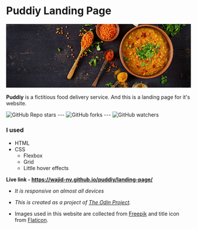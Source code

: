 # Puddiy Landing Page

![Some curry, daal and some spices in spoons](./images/hero_image.jpeg)

**Puddiy** is a fictitious food delivery service. And this is a landing page for it's website.

![GitHub Repo stars](https://img.shields.io/github/stars/wajid-nv/puddiy-landing-page?style=plastic) ---
![GitHub forks](https://img.shields.io/github/forks/wajid-nv/puddiy-landing-page?style=plastic) ---
![GitHub watchers](https://img.shields.io/github/watchers/wajid-nv/puddiy-landing-page?style=plastic)

### I used

- HTML
- CSS
  - Flexbox
  - Grid
  - Little hover effects

**Live link - https://wajid-nv.github.io/puddiy/landing-page/**

- _It is responsive on almost all devices_

- _This is created as a project of [The Odin Project](https://theodinproject.com)._

- Images used in this website are collected from [Freepik](https://freepik.com) and title icon from [Flaticon](https://flaticon.com).
